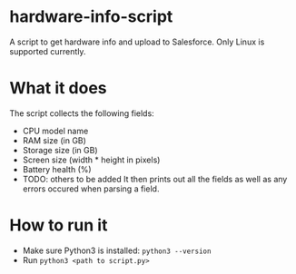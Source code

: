 # hardware-info-script
A script to get hardware info and upload to Salesforce. Only Linux is supported currently.

# What it does
The script collects the following fields:
- CPU model name
- RAM size (in GB)
- Storage size (in GB)
- Screen size (width * height in pixels)
- Battery health (%)
- TODO: others to be added
It then prints out all the fields as well as any errors occured when parsing a field.

# How to run it
- Make sure Python3 is installed: `python3 --version`
- Run `python3 <path to script.py>`


